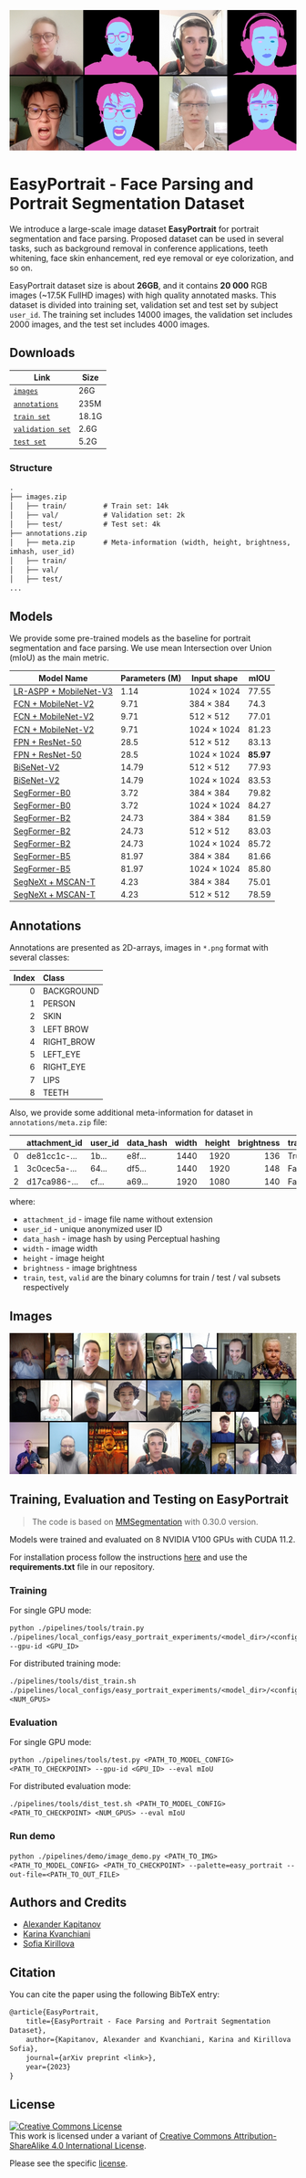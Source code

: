 ![easyportrait](images/main.jpg)
# EasyPortrait - Face Parsing and Portrait Segmentation Dataset
We introduce a large-scale image dataset **EasyPortrait** for portrait segmentation and face parsing. Proposed dataset can be used in several tasks, such as background removal in conference applications, teeth whitening, face skin enhancement, red eye removal or eye colorization, and so on. 

EasyPortrait dataset size is about **26GB**, and it contains **20 000** RGB images (~17.5K FullHD images) with high quality annotated masks. This dataset is divided into training set, validation set and test set by subject `user_id`. The training set includes 14000 images, the validation set includes 2000 images, and the test set includes 4000 images.

## Downloads

| Link                                     | Size  |
|------------------------------------------|-------|
| [`images`](https://sc.link/YEE9p)         | 26G   |
| [`annotations`](https://sc.link/2kkwv)    | 235M  |
| [`train set`](https://sc.link/Z6696)      | 18.1G |
| [`validation set`](https://sc.link/VOOj1) | 2.6G  |
| [`test set`](https://sc.link/1wwvj)       | 5.2G  |

### Structure
```
.
├── images.zip
│   ├── train/         # Train set: 14k
│   ├── val/           # Validation set: 2k
│   ├── test/          # Test set: 4k
├── annotations.zip
│   ├── meta.zip       # Meta-information (width, height, brightness, imhash, user_id)
│   ├── train/     
│   ├── val/       
│   ├── test/      
...
```

## Models
We provide some pre-trained models as the baseline for portrait segmentation and face parsing. We use mean Intersection over Union (mIoU) as the main metric. 

| Model Name                                     | Parameters (M) | Input shape | mIOU      |
|------------------------------------------------|----------------|-------------|-----------|
| [LR-ASPP + MobileNet-V3](https://sc.link/rkkl6) | 1.14           | 1024 × 1024 | 77.55     |
| [FCN + MobileNet-V2](https://sc.link/jRR9W)     | 9.71           | 384 × 384   | 74.3      |
| [FCN + MobileNet-V2](https://sc.link/gJJ99)     | 9.71           | 512 × 512   | 77.01     |
| [FCN + MobileNet-V2](https://sc.link/kRR0x)     | 9.71           | 1024 × 1024 | 81.23     |
| [FPN + ResNet-50](https://sc.link/qxxkr)        | 28.5           | 512 × 512   | 83.13     |
| [FPN + ResNet-50](https://sc.link/wppqw)        | 28.5           | 1024 × 1024 | **85.97** |
| [BiSeNet-V2](https://sc.link/lYY9l)             | 14.79          | 512 × 512   | 77.93     |
| [BiSeNet-V2](https://sc.link/mZZ9p)             | 14.79          | 1024 × 1024 | 83.53    |
| [SegFormer-B0](https://sc.link/o22gK)           | 3.72           | 384 × 384   | 79.82     |
| [SegFormer-B0](https://sc.link/pYYj6)           | 3.72           | 1024 × 1024 | 84.27     |
| [SegFormer-B2](https://sc.link/n559l)           | 24.73          | 384 × 384   | 81.59     |
| [SegFormer-B2](https://sc.link/lYY96)           | 24.73          | 512 × 512   | 83.03     |
| [SegFormer-B2](https://sc.link/mZZ90)           | 24.73          | 1024 × 1024 | 85.72     |
| [SegFormer-B5](https://sc.link/0RRrX)           | 81.97          | 384 × 384   | 81.66     |
| [SegFormer-B5](https://sc.link/kRR0X)           | 81.97          | 1024 × 1024 | 85.80     |
| [SegNeXt + MSCAN-T](https://sc.link/jRR95)      | 4.23           | 384 × 384   | 75.01     |
| [SegNeXt + MSCAN-T](https://sc.link/gJJ96)      | 4.23           | 512 × 512   | 78.59     |

## Annotations

Annotations are presented as 2D-arrays, images in `*.png` format with several classes:

| Index | Class      |
|------:|:-----------|
|     0 | BACKGROUND |
|     1 | PERSON     |
|     2 | SKIN       |
|     3 | LEFT BROW  |
|     4 | RIGHT_BROW |
|     5 | LEFT_EYE   |
|     6 | RIGHT_EYE  |
|     7 | LIPS       |
|     8 | TEETH      |

Also, we provide some additional meta-information for dataset in `annotations/meta.zip` file:

|    | attachment_id | user_id | data_hash | width | height | brightness | train | test  | valid |
|---:|:--------------|:--------|:----------|------:|-------:|-----------:|:------|:------|:------|
|  0 | de81cc1c-...  | 1b...   | e8f...    |  1440 |   1920 |        136 | True  | False | False |
|  1 | 3c0cec5a-...  | 64...   | df5...    |  1440 |   1920 |        148 | False | False | True  |
|  2 | d17ca986-...  | cf...   | a69...    |  1920 |   1080 |        140 | False | True  | False |

where:
- `attachment_id` - image file name without extension
- `user_id` - unique anonymized user ID
- `data_hash` - image hash by using Perceptual hashing
- `width` - image width
- `height` - image height
- `brightness` - image brightness
- `train`, `test`, `valid` are the binary columns for train / test / val subsets respectively 

## Images
![easyportrait](images/data.jpg)


## Training, Evaluation and Testing on EasyPortrait

>The code is based on [MMSegmentation](https://github.com/open-mmlab/mmsegmentation) with 0.30.0 version.

Models were trained and evaluated on 8 NVIDIA V100 GPUs with CUDA 11.2.

For installation process follow the instructions [here](https://github.com/open-mmlab/mmsegmentation/blob/v0.30.0/docs/en/get_started.md#installation) and use the **requirements.txt** file in our repository.

### Training
For single GPU mode:
```console
python ./pipelines/tools/train.py ./pipelines/local_configs/easy_portrait_experiments/<model_dir>/<config_file>.py --gpu-id <GPU_ID>
```

For distributed training mode:
```console
./pipelines/tools/dist_train.sh ./pipelines/local_configs/easy_portrait_experiments/<model_dir>/<config_file>.py <NUM_GPUS>
```

### Evaluation
For single GPU mode:
```console
python ./pipelines/tools/test.py <PATH_TO_MODEL_CONFIG>  <PATH_TO_CHECKPOINT> --gpu-id <GPU_ID> --eval mIoU
```

For distributed evaluation mode:
```console
./pipelines/tools/dist_test.sh <PATH_TO_MODEL_CONFIG>  <PATH_TO_CHECKPOINT> <NUM_GPUS> --eval mIoU
```
### Run demo
```console
python ./pipelines/demo/image_demo.py <PATH_TO_IMG> <PATH_TO_MODEL_CONFIG> <PATH_TO_CHECKPOINT> --palette=easy_portrait --out-file=<PATH_TO_OUT_FILE>
```

## Authors and Credits
- [Alexander Kapitanov](https://www.linkedin.com/in/hukenovs)
- [Karina Kvanchiani](https://www.linkedin.com/in/kvanchiani)
- [Sofia Kirillova](https://www.linkedin.com/in/gofixyourself/)

## Citation
You can cite the paper using the following BibTeX entry:

    @article{EasyPortrait,
        title={EasyPortrait - Face Parsing and Portrait Segmentation Dataset},
        author={Kapitanov, Alexander and Kvanchiani, Karina and Kirillova Sofia},
        journal={arXiv preprint <link>},
        year={2023}
    }

## License
<a rel="license" href="http://creativecommons.org/licenses/by-sa/4.0/"><img alt="Creative Commons License" style="border-width:0" src="https://i.creativecommons.org/l/by-sa/4.0/88x31.png" /></a><br />This work is licensed under a variant of <a rel="license" href="http://creativecommons.org/licenses/by-sa/4.0/">Creative Commons Attribution-ShareAlike 4.0 International License</a>.

Please see the specific [license](https://github.com/hukenovs/easyportrait/blob/master/license/en_us.pdf).